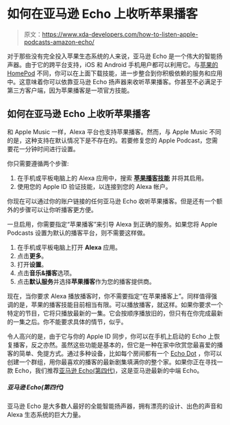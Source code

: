 # 如何在亚马逊 Echo 上收听苹果播客

> 原文：<https://www.xda-developers.com/how-to-listen-apple-podcasts-amazon-echo/>

对于那些没有完全投入苹果生态系统的人来说，亚马逊 Echo 是一个伟大的智能扬声器。由于它的跨平台支持，iOS 和 Android 手机用户都可以利用它。与[苹果的 HomePod](https://www.xda-developers.com/apple-homepod-mini-review/) 不同，你可以在上面下载技能，进一步整合到你积极依赖的服务和应用中。这意味着你可以依靠亚马逊 Echo 扬声器来收听苹果播客。你甚至不必满足于第三方客户端，因为苹果播客是一项官方技能。

## 如何在亚马逊 Echo 上收听苹果播客

和 Apple Music 一样，Alexa 平台也支持苹果播客。然而，与 Apple Music 不同的是，这种支持在默认情况下是不存在的。若要修复您的 Apple Podcast，您需要花一分钟时间进行设置。

你只需要遵循两个步骤:

1.  在手机或平板电脑上的 Alexa 应用中，搜索 **[苹果播客技能](https://www.amazon.com/Apple-Inc-Podcasts/dp/B082BGZG15/?tag=xda-7ju6ekb-20&ascsubtag=UUxdaUeUpU41495&asc_refurl=https%3A%2F%2Fwww.xda-developers.com%2Fhow-to-listen-apple-podcasts-amazon-echo%2F&asc_campaign=Evergreen)** 并将其启用。
2.  使用您的 Apple ID 验证技能，以连接到您的 Alexa 帐户。

你现在可以通过你的账户链接的任何亚马逊 Echo 收听苹果播客。但是还有一个额外的步骤可以让你听播客更方便。

一旦启用，你需要指定“苹果播客”来引导 Alexa 到正确的服务。如果您将 Apple Podcasts 设置为默认的播客平台，则不需要这样做。

1.  在手机或平板电脑上打开 **Alexa** 应用。
2.  点击**更多**。
3.  打开**设置**。
4.  点击**音乐&播客**选项。
5.  点击**默认服务**并选择**苹果播客**作为您的播客提供商。

现在，当你要求 Alexa 播放播客时，你不需要指定“在苹果播客上”。同样值得强调的是，苹果的播客技能目前相当有限。可以播放播客，就这样。如果你要求一个特定的节目，它将只播放最新的一集。它会按顺序播放旧的，但只有在你完成最新的一集之后。你不能要求具体的情节，似乎。

令人高兴的是，由于它与你的 Apple ID 同步，你可以在手机上启动的 Echo 上恢复播客，反之亦然。虽然这些功能是基本的，但它是一种在家中欣赏您最喜爱的播客的简单、免提方式。通过多种设备，比如每个房间都有一个 [Echo Dot](https://www.xda-developers.com/amazon-echo-dot-4th-gen-review/) ，你可以创建一个群组，用你最喜欢的播客的最新剧集填满你的整个家。如果你正在寻找一款 Echo，我们推荐[亚马逊 Echo(第四代)](https://www.xda-developers.com/amazon-echo-4th-gen-review/)，这是亚马逊最新的中端 Echo。

##### 亚马逊 Echo(第四代)

亚马逊 Echo 是大多数人最好的全能智能扬声器，拥有漂亮的设计、出色的声音和 Alexa 生态系统的巨大力量。
